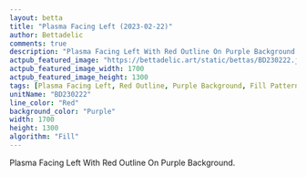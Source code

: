 ```yaml
---
layout: betta
title: "Plasma Facing Left (2023-02-22)"
author: Bettadelic
comments: true
description: "Plasma Facing Left With Red Outline On Purple Background."
actpub_featured_image: "https://bettadelic.art/static/bettas/BD230222.jpg"
actpub_featured_image_width: 1700
actpub_featured_image_height: 1300
tags: [Plasma Facing Left, Red Outline, Purple Background, Fill Pattern, February 2023]
unitName: "BD230222"
line_color: "Red"
background_color: "Purple"
width: 1700
height: 1300
algorithm: "Fill"
---
```


Plasma Facing Left With Red Outline On Purple Background.

